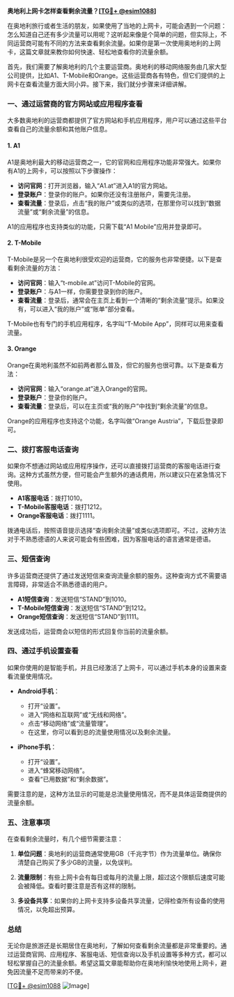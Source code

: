 **奥地利上网卡怎样查看剩余流量？[[TG💪+ @esim1088](https://t.me/s/esim1088)]**

在奥地利旅行或者生活的朋友，如果使用了当地的上网卡，可能会遇到一个问题：怎么知道自己还有多少流量可以用呢？这听起来像是个简单的问题，但实际上，不同运营商可能有不同的方法来查看剩余流量。如果你是第一次使用奥地利的上网卡，这篇文章就来教你如何快速、轻松地查看你的流量余额。

首先，我们需要了解奥地利的几个主要运营商。奥地利的移动网络服务由几家大型公司提供，比如A1、T-Mobile和Orange。这些运营商各有特色，但它们提供的上网卡在查看流量方面大同小异。接下来，我们就分步骤来详细讲解。

### **一、通过运营商的官方网站或应用程序查看**

大多数奥地利的运营商都提供了官方网站和手机应用程序，用户可以通过这些平台查看自己的流量余额和其他账户信息。

#### **1. A1**
A1是奥地利最大的移动运营商之一，它的官网和应用程序功能非常强大。如果你有A1的上网卡，可以按照以下步骤操作：

- **访问官网**：打开浏览器，输入“A1.at”进入A1的官方网站。
- **登录账户**：登录你的账户。如果你还没有注册账户，需要先注册。
- **查看流量**：登录后，点击“我的账户”或类似的选项，在那里你可以找到“数据流量”或“剩余流量”的信息。

A1的应用程序也支持类似的功能，只需下载“A1 Mobile”应用并登录即可。

#### **2. T-Mobile**
T-Mobile是另一个在奥地利很受欢迎的运营商，它的服务也非常便捷。以下是查看剩余流量的方法：

- **访问官网**：输入“t-mobile.at”访问T-Mobile的官网。
- **登录账户**：与A1一样，你需要登录到你的账户。
- **查看流量**：登录后，通常会在主页上看到一个清晰的“剩余流量”提示。如果没有，可以进入“我的账户”或“账单”部分查看。

T-Mobile也有专门的手机应用程序，名字叫“T-Mobile App”，同样可以用来查看流量。

#### **3. Orange**
Orange在奥地利虽然不如前两者那么普及，但它的服务也很可靠。以下是查看方法：

- **访问官网**：输入“orange.at”进入Orange的官网。
- **登录账户**：登录你的账户。
- **查看流量**：登录后，可以在主页或“我的账户”中找到“剩余流量”的信息。

Orange的应用程序也支持这个功能，名字叫做“Orange Austria”，下载后登录即可。

### **二、拨打客服电话查询**

如果你不想通过网站或应用程序操作，还可以直接拨打运营商的客服电话进行查询。这种方式虽然方便，但可能会产生额外的通话费用，所以建议只在紧急情况下使用。

- **A1客服电话**：拨打1010。
- **T-Mobile客服电话**：拨打1212。
- **Orange客服电话**：拨打1111。

拨通电话后，按照语音提示选择“查询剩余流量”或类似选项即可。不过，这种方法对于不熟悉德语的人来说可能会有些困难，因为客服电话的语言通常是德语。

### **三、短信查询**

许多运营商还提供了通过发送短信来查询流量余额的服务。这种查询方式不需要语言障碍，非常适合不熟悉德语的用户。

- **A1短信查询**：发送短信“STAND”到1010。
- **T-Mobile短信查询**：发送短信“STAND”到1212。
- **Orange短信查询**：发送短信“STAND”到1111。

发送成功后，运营商会以短信的形式回复你当前的流量余额。

### **四、通过手机设置查看**

如果你使用的是智能手机，并且已经激活了上网卡，可以通过手机本身的设置来查看流量使用情况。

- **Android手机**：
  - 打开“设置”。
  - 进入“网络和互联网”或“无线和网络”。
  - 点击“移动网络”或“流量管理”。
  - 在这里，你可以看到总的流量使用情况以及剩余流量。

- **iPhone手机**：
  - 打开“设置”。
  - 进入“蜂窝移动网络”。
  - 查看“已用数据”和“剩余数据”。

需要注意的是，这种方法显示的可能是总流量使用情况，而不是具体运营商提供的流量余额。

### **五、注意事项**

在查看剩余流量时，有几个细节需要注意：

1. **单位问题**：奥地利的运营商通常使用GB（千兆字节）作为流量单位。确保你清楚自己购买了多少GB的流量，以免误判。
   
2. **流量限制**：有些上网卡会有每日或每月的流量上限，超过这个限额后速度可能会被降低。查看时要注意是否有这样的限制。

3. **多设备共享**：如果你的上网卡支持多设备共享流量，记得检查所有设备的使用情况，以免超出预算。

### **总结**

无论你是旅游还是长期居住在奥地利，了解如何查看剩余流量都是非常重要的。通过运营商官网、应用程序、客服电话、短信查询以及手机设置等多种方式，都可以轻松掌握自己的流量余额。希望这篇文章能帮助你在奥地利愉快地使用上网卡，避免因流量不足而带来的不便。

[[TG💪+ @esim1088](https://t.me/s/esim1088) ![Image](https://i.postimg.cc/4NQfJmqS/Snipaste-2025-05-13-00-14-12.png)]